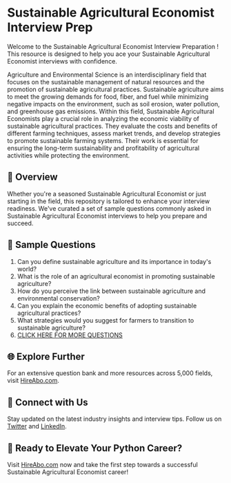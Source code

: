 # Sustainable Agricultural Economist Interview Prep

Welcome to the Sustainable Agricultural Economist Interview Preparation ! This resource is designed to help you ace your Sustainable Agricultural Economist interviews with confidence.

Agriculture and Environmental Science is an interdisciplinary field that focuses on the sustainable management of natural resources and the promotion of sustainable agricultural practices. Sustainable agriculture aims to meet the growing demands for food, fiber, and fuel while minimizing negative impacts on the environment, such as soil erosion, water pollution, and greenhouse gas emissions. Within this field, Sustainable Agricultural Economists play a crucial role in analyzing the economic viability of sustainable agricultural practices. They evaluate the costs and benefits of different farming techniques, assess market trends, and develop strategies to promote sustainable farming systems. Their work is essential for ensuring the long-term sustainability and profitability of agricultural activities while protecting the environment.

## 🚀 Overview

Whether you're a seasoned Sustainable Agricultural Economist or just starting in the field, this repository is tailored to enhance your interview readiness. We've curated a set of sample questions commonly asked in Sustainable Agricultural Economist interviews to help you prepare and succeed.

## 📝 Sample Questions

1. Can you define sustainable agriculture and its importance in today's world?
2. What is the role of an agricultural economist in promoting sustainable agriculture?
3. How do you perceive the link between sustainable agriculture and environmental conservation?
4. Can you explain the economic benefits of adopting sustainable agricultural practices?
5. What strategies would you suggest for farmers to transition to sustainable agriculture?
6. [CLICK HERE FOR MORE QUESTIONS](https://hireabo.com/job/10_4_11/Sustainable%20Agricultural%20Economist)

## 🌐 Explore Further

For an extensive question bank and more resources across 5,000 fields, visit [HireAbo.com](https://www.hireabo.com).

## 📱 Connect with Us

Stay updated on the latest industry insights and interview tips. Follow us on [Twitter](https://twitter.com/hireabo) and [LinkedIn](https://www.linkedin.com/in/hire-abo-3609972a8/).

## 🚀 Ready to Elevate Your Python Career?

Visit [HireAbo.com](https://www.hireabo.com) now and take the first step towards a successful Sustainable Agricultural Economist career!